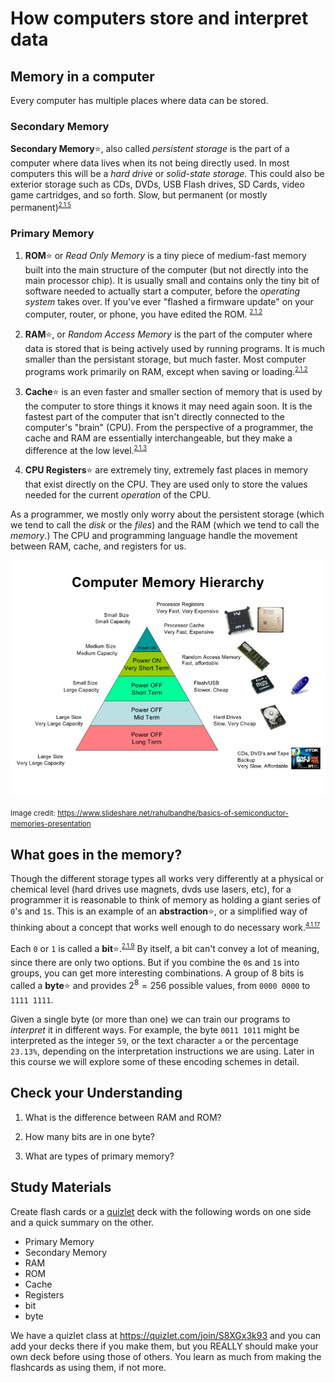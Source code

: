 # How computers store and interpret data

## Memory in a computer

Every computer has multiple places where data can be stored. 

### Secondary Memory

**Secondary Memory**:star:, also called *persistent storage* is the part of a computer where data lives when its not being directly used. In most computers this will be a *hard drive* or *solid-state storage.* This could also be exterior storage such as CDs, DVDs, USB Flash drives, SD Cards, video game cartridges, and so forth. Slow, but permanent (or mostly permanent)<sup><small>[2.1.5](../unit0_resources/syllabus.md#215)</small></sup>
   
### Primary Memory

1. **ROM**:star: or *Read Only Memory* is a tiny piece of medium-fast memory built into the main structure of the computer (but not directly into the main processor chip). It is usually small and contains only the tiny bit of software needed to actually start a computer, before the *operating system* takes over. If you've ever "flashed a firmware update" on your computer, router, or phone, you have edited the ROM. <sup><small>[2.1.2](../unit0_resources/syllabus.md#212)</small></sup>
   
2. **RAM**:star:, or *Random Access Memory* is the part of the computer where data is stored that is being actively used by running programs. It is much smaller than the persistant storage, but much faster. Most computer programs work primarily on RAM, except when saving or loading.<sup><small>[2.1.2](../unit0_resources/syllabus.md#212)</small></sup>
   
3. **Cache**:star: is an even faster and smaller section of memory that is used by the computer to store things it knows it may need again soon. It is the fastest part of the computer that isn't directly connected to the computer's "brain" (CPU). From the perspective of a programmer, the cache and RAM are essentially interchangeable, but they make a difference at the low level.<sup><small>[2.1.3](../unit0_resources/syllabus.md#213)</small></sup>
   
4. **CPU Registers**:star: are extremely tiny, extremely fast places in memory that exist directly on the CPU. They are used only to store the values needed for the current *operation* of the CPU.
   
As a programmer, we mostly only worry about the persistent storage (which we tend to call the *disk* or the *files*) and the RAM (which we tend to call the *memory*.) The CPU and programming language handle the movement between RAM, cache, and registers for us.

![The hierarchy of memory](media/02/memory_heirarchy.jpg)

<small>Image credit: https://www.slideshare.net/rahulbandhe/basics-of-semiconductor-memories-presentation</small>

## What goes in the memory?

Though the different storage types all works very differently at a physical or chemical level (hard drives use magnets, dvds use lasers, etc), for a programmer it is reasonable to think of memory as holding a giant series of `0`'s and `1`s. This is an example of an **abstraction**:star:, or a simplified way of thinking about a concept that works well enough to do necessary work.<sup><small>[4.1.17](../unit0_resources/syllabus.md#4117)</small></sup>

Each `0` or `1` is called a **bit**:star:.<sup><small>[2.1.9](../unit0_resources/syllabus.md#219)</small></sup> By itself, a bit can't convey a lot of meaning, since there are only two options. But if you combine the `0`s and `1`s into groups, you can get more interesting combinations. A group of 8 bits is called a **byte**:star: and provides $2^8=256$ possible values, from `0000 0000` to `1111 1111`. 

Given a single byte (or more than one) we can train our programs to *interpret* it in different ways. For example, the byte `0011 1011` might be interpreted as the integer `59`, or the text character `a` or the percentage `23.13%`, depending on the interpretation instructions we are using. Later in this course we will explore some of these encoding schemes in detail.

## Check your Understanding

1. What is the difference between RAM and ROM?
   
2. How many bits are in one byte?
   
3. What are types of primary memory?

## Study Materials

Create flash cards or a [quizlet](http://quizlet.com) deck with the following words on one side and a quick summary on the other.
* Primary Memory
* Secondary Memory
* RAM
* ROM
* Cache
* Registers
* bit
* byte

We have a quizlet class at https://quizlet.com/join/S8XGx3k93 and you can add your decks there if you make them, but you REALLY should make your own deck before using those of others. You learn as much from making the flashcards as using them, if not more.